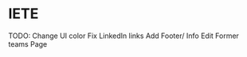 # IETE

TODO:
    Change UI color
    Fix LinkedIn links
    Add Footer/ Info
    Edit Former teams Page
